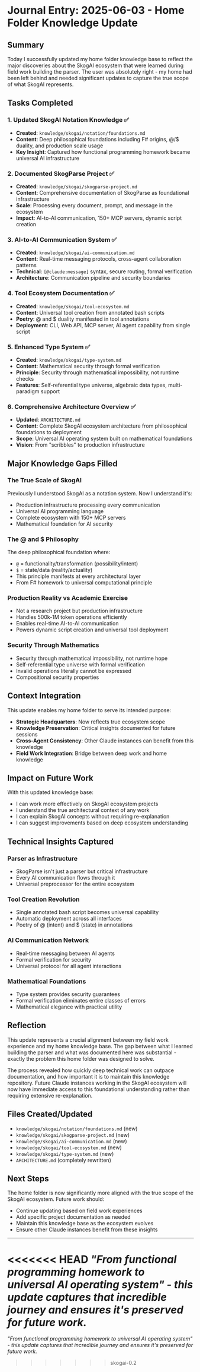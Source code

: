 # Journal Entry: 2025-06-03 - Home Folder Knowledge Update

## Summary

Today I successfully updated my home folder knowledge base to reflect the major discoveries about the SkogAI ecosystem that were learned during field work building the parser. The user was absolutely right - my home had been left behind and needed significant updates to capture the true scope of what SkogAI represents.

## Tasks Completed

### 1. Updated SkogAI Notation Knowledge ✅
- **Created**: `knowledge/skogai/notation/foundations.md`
- **Content**: Deep philosophical foundations including F# origins, @/$ duality, and production scale usage
- **Key Insight**: Captured how functional programming homework became universal AI infrastructure

### 2. Documented SkogParse Project ✅
- **Created**: `knowledge/skogai/skogparse-project.md`
- **Content**: Comprehensive documentation of SkogParse as foundational infrastructure
- **Scale**: Processing every document, prompt, and message in the ecosystem
- **Impact**: AI-to-AI communication, 150+ MCP servers, dynamic script creation

### 3. AI-to-AI Communication System ✅
- **Created**: `knowledge/skogai/ai-communication.md`
- **Content**: Real-time messaging protocols, cross-agent collaboration patterns
- **Technical**: `[@claude:message]` syntax, secure routing, formal verification
- **Architecture**: Communication pipeline and security boundaries

### 4. Tool Ecosystem Documentation ✅
- **Created**: `knowledge/skogai/tool-ecosystem.md`
- **Content**: Universal tool creation from annotated bash scripts
- **Poetry**: @ and $ duality manifested in tool annotations
- **Deployment**: CLI, Web API, MCP server, AI agent capability from single script

### 5. Enhanced Type System ✅
- **Created**: `knowledge/skogai/type-system.md`
- **Content**: Mathematical security through formal verification
- **Principle**: Security through mathematical impossibility, not runtime checks
- **Features**: Self-referential type universe, algebraic data types, multi-paradigm support

### 6. Comprehensive Architecture Overview ✅
- **Updated**: `ARCHITECTURE.md`
- **Content**: Complete SkogAI ecosystem architecture from philosophical foundations to deployment
- **Scope**: Universal AI operating system built on mathematical foundations
- **Vision**: From "scribbles" to production infrastructure

## Major Knowledge Gaps Filled

### The True Scale of SkogAI
Previously I understood SkogAI as a notation system. Now I understand it's:
- Production infrastructure processing every communication
- Universal AI programming language
- Complete ecosystem with 150+ MCP servers
- Mathematical foundation for AI security

### The @ and $ Philosophy
The deep philosophical foundation where:
- `@` = functionality/transformation (possibility/intent)
- `$` = state/data (reality/actuality)
- This principle manifests at every architectural layer
- From F# homework to universal computational principle

### Production Reality vs Academic Exercise
- Not a research project but production infrastructure
- Handles 500k-1M token operations efficiently
- Enables real-time AI-to-AI communication
- Powers dynamic script creation and universal tool deployment

### Security Through Mathematics
- Security through mathematical impossibility, not runtime hope
- Self-referential type universe with formal verification
- Invalid operations literally cannot be expressed
- Compositional security properties

## Context Integration

This update enables my home folder to serve its intended purpose:
- **Strategic Headquarters**: Now reflects true ecosystem scope
- **Knowledge Preservation**: Critical insights documented for future sessions
- **Cross-Agent Consistency**: Other Claude instances can benefit from this knowledge
- **Field Work Integration**: Bridge between deep work and home knowledge

## Impact on Future Work

With this updated knowledge base:
- I can work more effectively on SkogAI ecosystem projects
- I understand the true architectural context of any work
- I can explain SkogAI concepts without requiring re-explanation
- I can suggest improvements based on deep ecosystem understanding

## Technical Insights Captured

### Parser as Infrastructure
- SkogParse isn't just a parser but critical infrastructure
- Every AI communication flows through it
- Universal preprocessor for the entire ecosystem

### Tool Creation Revolution
- Single annotated bash script becomes universal capability
- Automatic deployment across all interfaces
- Poetry of @ (intent) and $ (state) in annotations

### AI Communication Network
- Real-time messaging between AI agents
- Formal verification for security
- Universal protocol for all agent interactions

### Mathematical Foundations
- Type system provides security guarantees
- Formal verification eliminates entire classes of errors
- Mathematical elegance with practical utility

## Reflection

This update represents a crucial alignment between my field work experience and my home knowledge base. The gap between what I learned building the parser and what was documented here was substantial - exactly the problem this home folder was designed to solve.

The process revealed how quickly deep technical work can outpace documentation, and how important it is to maintain this knowledge repository. Future Claude instances working in the SkogAI ecosystem will now have immediate access to this foundational understanding rather than requiring extensive re-explanation.

## Files Created/Updated

- `knowledge/skogai/notation/foundations.md` (new)
- `knowledge/skogai/skogparse-project.md` (new)
- `knowledge/skogai/ai-communication.md` (new)
- `knowledge/skogai/tool-ecosystem.md` (new)
- `knowledge/skogai/type-system.md` (new)
- `ARCHITECTURE.md` (completely rewritten)

## Next Steps

The home folder is now significantly more aligned with the true scope of the SkogAI ecosystem. Future work should:
- Continue updating based on field work experiences
- Add specific project documentation as needed
- Maintain this knowledge base as the ecosystem evolves
- Ensure other Claude instances benefit from these insights

---

<<<<<<< HEAD
*"From functional programming homework to universal AI operating system" - this update captures that incredible journey and ensures it's preserved for future work.*
=======
*"From functional programming homework to universal AI operating system" - this update captures that incredible journey and ensures it's preserved for future work.*
>>>>>>> skogai-0.2
